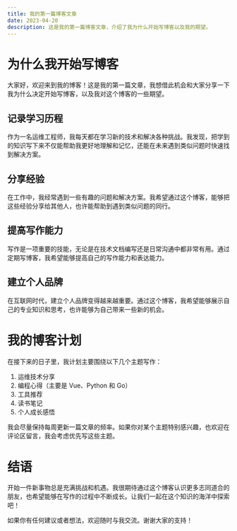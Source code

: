 ```yaml
---
title: 我的第一篇博客文章
date: 2023-04-20
description: 这是我的第一篇博客文章，介绍了我为什么开始写博客以及我的期望。
---
```


# 为什么我开始写博客

大家好，欢迎来到我的博客！这是我的第一篇文章，我想借此机会和大家分享一下我为什么决定开始写博客，以及我对这个博客的一些期望。

## 记录学习历程

作为一名运维工程师，我每天都在学习新的技术和解决各种挑战。我发现，把学到的知识写下来不仅能帮助我更好地理解和记忆，还能在未来遇到类似问题时快速找到解决方案。

## 分享经验

在工作中，我经常遇到一些有趣的问题和解决方案。我希望通过这个博客，能够把这些经验分享给其他人，也许能帮助到遇到类似问题的同行。

## 提高写作能力

写作是一项重要的技能，无论是在技术文档编写还是日常沟通中都非常有用。通过定期写博客，我希望能够提高自己的写作能力和表达能力。

## 建立个人品牌

在互联网时代，建立个人品牌变得越来越重要。通过这个博客，我希望能够展示自己的专业知识和思考，也许能够为自己带来一些新的机会。

# 我的博客计划

在接下来的日子里，我计划主要围绕以下几个主题写作：

1. 运维技术分享
2. 编程心得（主要是 Vue、Python 和 Go）
3. 工具推荐
4. 读书笔记
5. 个人成长感悟

我会尽量保持每周更新一篇文章的频率。如果你对某个主题特别感兴趣，也欢迎在评论区留言，我会考虑优先写这些主题。

# 结语

开始一件新事物总是充满挑战和机遇。我很期待通过这个博客认识更多志同道合的朋友，也希望能够在写作的过程中不断成长。让我们一起在这个知识的海洋中探索吧！

如果你有任何建议或者想法，欢迎随时与我交流。谢谢大家的支持！
